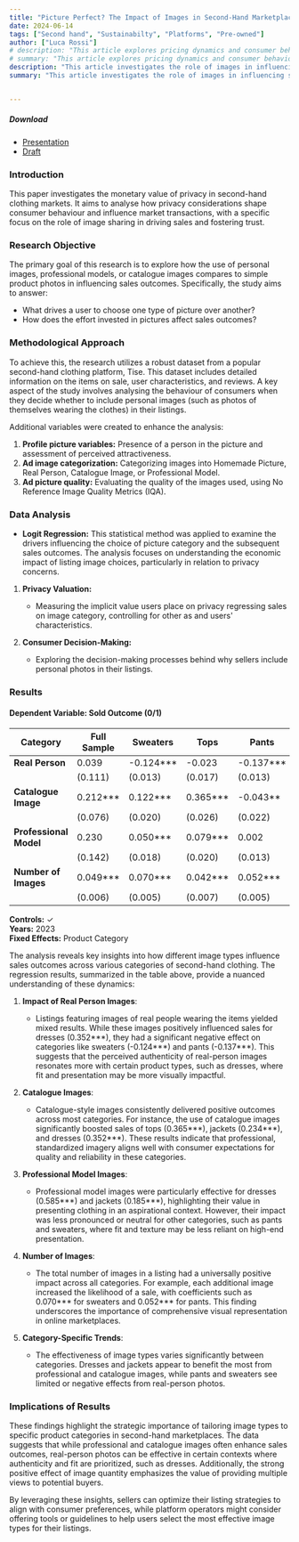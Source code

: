 ```yaml
---
title: "Picture Perfect? The Impact of Images in Second-Hand Marketplaces" 
date: 2024-06-14
tags: ["Second hand", "Sustainabilty", "Platforms", "Pre-owned"]
author: ["Luca Rossi"]
# description: "This article explores pricing dynamics and consumer behavior in the second-hand market, emphasizing the significant role of privacy in user interactions and decision-making. It delves into how privacy concerns influence buying and selling practices, impacting overall market efficiency and trust." 
# summary: "This article explores pricing dynamics and consumer behavior in the second-hand market, emphasizing the significant role of privacy in user interactions and decision-making. It delves into how privacy concerns influence buying and selling practices, impacting overall market efficiency and trust." 
description: "This article investigates the role of images in influencing sales outcomes in second-hand marketplaces. By examining pricing strategies and consumer behavior on platforms where users act as micro-entrepreneurs, it evaluates whether sharing personal images enhances sales performance. The analysis also considers the privacy trade-offs of image sharing and explores the factors motivating users to share specific types of images." 
summary: "This article investigates the role of images in influencing sales outcomes in second-hand marketplaces. By examining pricing strategies and consumer behavior on platforms where users act as micro-entrepreneurs, it evaluates whether sharing personal images enhances sales performance. The analysis also considers the privacy trade-offs of image sharing and explores the factors motivating users to share specific types of images." 


---
```


##### Download

+ [Presentation](https://lrossi95.github.io/papers/paper3/presentation.pdf)
+ [Draft](https://lrossi95.github.io/papers/paper3/main.pdf)

### Introduction
This paper investigates the monetary value of privacy in second-hand clothing markets. It aims to analyse how privacy considerations shape consumer behaviour and influence market transactions, with a specific focus on the role of image sharing in driving sales and fostering trust.

### Research Objective

The primary goal of this research is to explore how the use of personal images, professional models, or catalogue images compares to simple product photos in influencing sales outcomes. Specifically, the study aims to answer:
- What drives a user to choose one type of picture over another?
- How does the effort invested in pictures affect sales outcomes?

### Methodological Approach

To achieve this, the research utilizes a robust dataset from a popular second-hand clothing platform, Tise. This dataset includes detailed information on the items on sale, user characteristics, and reviews. A key aspect of the study involves analysing the behaviour of consumers when they decide whether to include personal images (such as photos of themselves wearing the clothes) in their listings.

Additional variables were created to enhance the analysis:
1. **Profile picture variables:** Presence of a person in the picture and assessment of perceived attractiveness.
2. **Ad image categorization:** Categorizing images into Homemade Picture, Real Person, Catalogue Image, or Professional Model.
3. **Ad picture quality:** Evaluating the quality of the images used, using No Reference Image Quality Metrics (IQA).

### Data Analysis

- **Logit Regression:** This statistical method was applied to examine the drivers influencing the choice of picture category and the subsequent sales outcomes. The analysis focuses on understanding the economic impact of listing image choices, particularly in relation to privacy concerns.

1. **Privacy Valuation:**
   - Measuring the implicit value users place on privacy regressing sales on image category, controlling for other as and users' characteristics.

2. **Consumer Decision-Making:**
   - Exploring the decision-making processes behind why sellers include personal photos in their listings.

### Results

#### Dependent Variable: Sold Outcome (0/1)

| Category              | Full Sample    | Sweaters        | Tops           | Pants          | Dresses        | Jackets        |
|-----------------------|----------------|-----------------|----------------|----------------|----------------|----------------|
| **Real Person**       | 0.039          | -0.124***       | -0.023         | -0.137***      | 0.352***       | 0.006          |
|                       | (0.111)        | (0.013)         | (0.017)        | (0.013)        | (0.011)        | (0.015)        |
| **Catalogue Image**   | 0.212***       | 0.122***        | 0.365***       | -0.043**       | 0.352***       | 0.234***       |
|                       | (0.076)        | (0.020)         | (0.026)        | (0.022)        | (0.019)        | (0.020)        |
| **Professional Model**| 0.230          | 0.050***        | 0.079***       | 0.002          | 0.585***       | 0.185***       |
|                       | (0.142)        | (0.018)         | (0.020)        | (0.013)        | (0.012)        | (0.019)        |
| **Number of Images**  | 0.049***       | 0.070***        | 0.042***       | 0.052***       | 0.039***       | 0.055***       |
|                       | (0.006)        | (0.005)         | (0.007)        | (0.005)        | (0.004)        | (0.005)        |

**Controls:** ✓  
**Years:** 2023  
**Fixed Effects:** Product Category


The analysis reveals key insights into how different image types influence sales outcomes across various categories of second-hand clothing. The regression results, summarized in the table above, provide a nuanced understanding of these dynamics:

1. **Impact of Real Person Images**:  
   - Listings featuring images of real people wearing the items yielded mixed results. While these images positively influenced sales for dresses (0.352***), they had a significant negative effect on categories like sweaters (-0.124***) and pants (-0.137***). This suggests that the perceived authenticity of real-person images resonates more with certain product types, such as dresses, where fit and presentation may be more visually impactful.

2. **Catalogue Images**:  
   - Catalogue-style images consistently delivered positive outcomes across most categories. For instance, the use of catalogue images significantly boosted sales of tops (0.365***), jackets (0.234***), and dresses (0.352***). These results indicate that professional, standardized imagery aligns well with consumer expectations for quality and reliability in these categories.

3. **Professional Model Images**:  
   - Professional model images were particularly effective for dresses (0.585***) and jackets (0.185***), highlighting their value in presenting clothing in an aspirational context. However, their impact was less pronounced or neutral for other categories, such as pants and sweaters, where fit and texture may be less reliant on high-end presentation.

4. **Number of Images**:  
   - The total number of images in a listing had a universally positive impact across all categories. For example, each additional image increased the likelihood of a sale, with coefficients such as 0.070*** for sweaters and 0.052*** for pants. This finding underscores the importance of comprehensive visual representation in online marketplaces.

5. **Category-Specific Trends**:  
   - The effectiveness of image types varies significantly between categories. Dresses and jackets appear to benefit the most from professional and catalogue images, while pants and sweaters see limited or negative effects from real-person photos.

### Implications of Results

These findings highlight the strategic importance of tailoring image types to specific product categories in second-hand marketplaces. The data suggests that while professional and catalogue images often enhance sales outcomes, real-person photos can be effective in certain contexts where authenticity and fit are prioritized, such as dresses. Additionally, the strong positive effect of image quantity emphasizes the value of providing multiple views to potential buyers.

By leveraging these insights, sellers can optimize their listing strategies to align with consumer preferences, while platform operators might consider offering tools or guidelines to help users select the most effective image types for their listings.

<!-- ### Introduction
This paper investigates the monetary value of privacy in second-hand clothing markets. It aims to analyze how privacy considerations shape consumer behaviour and influence market transactions, with a specific focus on the role of image sharing in driving sales and fostering trust.

### Research Objective

The primary goal of this research is to explore how the use of personal images, professional models, or catalogue images compares to simple product photos in influencing sales outcomes. Specifically, the study aims to answer:

What drives a user to choose one type of picture over another?

How does the effort invested in pictures affect sales outcomes?

### Methodological Approach

To achieve this, the research utilizes a robust dataset from a popular second-hand clothes platform, Tise. This dataset includes detailed information on the item on sale, user characteristics, and reviews. A key aspect of the study involves analysing the behaviour of consumers when they decide whether to include personal images (such as photos of themselves wearing the clothes) in their listings:

To address this, additional variables were created:
    1. Profile picture variables: person in the picture, beauty.
    2. Ad image belonging to following categories: Homemade Picture, Real Person, Catalogue Image, Professional Model.
    3. Ad picture quality

Data Analysis:
- Logit regression was used to understand firstly to understand the drivers for chosing a picture category instead of another and the drivers of sales outcomes. Specifically, the impact of the listing image chosen. This analysis aims to quantify the impact of privacy concerns on economic outcomes.
2.	Privacy Valuation:
- The research will attempt to measure the implicit value users place on privacy by observing variations in listing prices and sale rates between listings with personal images and those without. This will help determine if there is a premium or discount associated with privacy-related behaviors.
- Investigation into user engagement metrics such as the number of views, time on market, and likelihood of repeat transactions as functions of privacy considerations.
3.	Consumer Decision-Making:
- An examination of the decision-making process behind how and why sellers choose to include personal photos in their listings. Factors such as demographic data, privacy concerns, and perceived benefits of including such images will be considered.

### Preliminary Outcomes

The anticipated findings of this research are expected to contribute significantly to the understanding of the second-hand market’s dynamics, particularly how privacy influences economic behavior and market trust. By explicitly quantifying the value of privacy, the study aims to provide insights that could inform both consumers and platform operators, potentially leading to enhanced policies that protect user privacy while maintaining or improving market efficiency. -->

